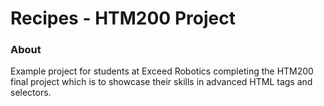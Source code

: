 # Recipes - HTM200 Project 

### About 
Example project for students at Exceed Robotics completing the HTM200 final project which is to showcase their skills in advanced HTML tags and selectors. 

